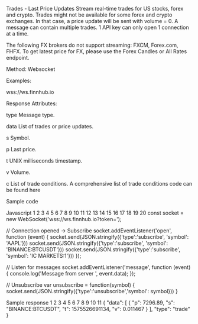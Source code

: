 Trades - Last Price Updates
Stream real-time trades for US stocks, forex and crypto. Trades might not be available for some forex and crypto exchanges. In that case, a price update will be sent with volume = 0. A message can contain multiple trades. 1 API key can only open 1 connection at a time.

The following FX brokers do not support streaming: FXCM, Forex.com, FHFX. To get latest price for FX, please use the Forex Candles or All Rates endpoint.


Method: Websocket

Examples:

wss://ws.finnhub.io

Response Attributes:

type
Message type.

data
List of trades or price updates.

s
Symbol.

p
Last price.

t
UNIX milliseconds timestamp.

v
Volume.

c
List of trade conditions. A comprehensive list of trade conditions code can be found here



Sample code

Javascript
1
2
3
4
5
6
7
8
9
10
11
12
13
14
15
16
17
18
19
20
const socket = new WebSocket('wss://ws.finnhub.io?token=');

// Connection opened -> Subscribe
socket.addEventListener('open', function (event) {
    socket.send(JSON.stringify({'type':'subscribe', 'symbol': 'AAPL'}))
    socket.send(JSON.stringify({'type':'subscribe', 'symbol': 'BINANCE:BTCUSDT'}))
    socket.send(JSON.stringify({'type':'subscribe', 'symbol': 'IC MARKETS:1'}))
});

// Listen for messages
socket.addEventListener('message', function (event) {
    console.log('Message from server ', event.data);
});

// Unsubscribe
 var unsubscribe = function(symbol) {
    socket.send(JSON.stringify({'type':'unsubscribe','symbol': symbol}))
}




Sample response
1
2
3
4
5
6
7
8
9
10
11
{
  "data": [
    {
      "p": 7296.89,
      "s": "BINANCE:BTCUSDT",
      "t": 1575526691134,
      "v": 0.011467
    }
  ],
  "type": "trade"
}
